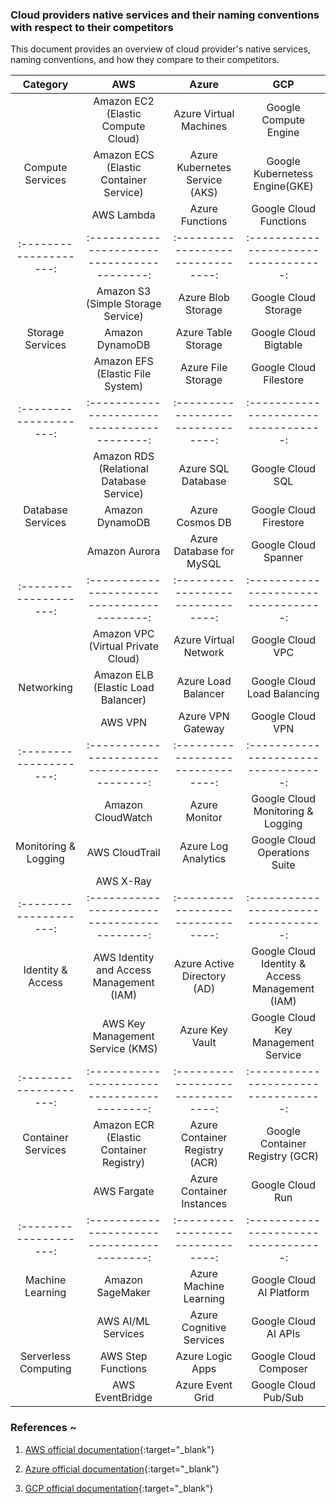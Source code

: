 ### Cloud providers native services and their naming conventions with respect to their competitors 

This document provides an overview of cloud provider's native services, naming conventions, and how they compare to their competitors.

|      Category        |                    AWS                    |             Azure               |               GCP                  |
|:--------------------:|:-----------------------------------------:|:-------------------------------:|:----------------------------------:|
|                      |  Amazon EC2 (Elastic Compute Cloud)       |  Azure Virtual Machines         |  Google Compute Engine             |
|  Compute Services    |  Amazon ECS (Elastic Container Service)   |  Azure Kubernetes Service (AKS) |  Google Kubernetess Engine(GKE)    |  
|                      |  AWS Lambda                               |  Azure Functions                |  Google Cloud Functions            |
|:--------------------:|:-----------------------------------------:|:-------------------------------:|:----------------------------------:|
|                      |  Amazon S3 (Simple Storage Service)       |  Azure Blob Storage             |  Google Cloud Storage              |
|  Storage Services    |  Amazon DynamoDB                          |  Azure Table Storage            |  Google Cloud Bigtable             |
|                      |  Amazon EFS (Elastic File System)         |  Azure File Storage             |  Google Cloud Filestore            |
|:--------------------:|:-----------------------------------------:|:-------------------------------:|:----------------------------------:|
|                      |  Amazon RDS (Relational Database Service) |  Azure SQL Database             |  Google Cloud SQL                  |
|  Database Services   |  Amazon DynamoDB                          |  Azure Cosmos DB	             |  Google Cloud Firestore            |
|                      |  Amazon Aurora                            |  Azure Database for MySQL       |  Google Cloud Spanner              |
|:--------------------:|:-----------------------------------------:|:-------------------------------:|:----------------------------------:|
|                      |  Amazon VPC (Virtual Private Cloud)       |  Azure Virtual Network          |  Google Cloud VPC                  |
|  Networking          |  Amazon ELB (Elastic Load Balancer)       |  Azure Load Balancer	         |  Google Cloud Load Balancing       |
|                      |  AWS VPN	                               |  Azure VPN Gateway	             |  Google Cloud VPN                  |
|:--------------------:|:-----------------------------------------:|:-------------------------------:|:----------------------------------:|
|                      |  Amazon CloudWatch                        |  Azure Monitor	                 |  Google Cloud Monitoring & Logging |
| Monitoring & Logging |  AWS CloudTrail	                       |  Azure Log Analytics            |  Google Cloud Operations Suite     |
|                      |  AWS X-Ray	                                
|:--------------------:|:-----------------------------------------:|:-------------------------------:|:----------------------------------:|
| Identity & Access |  AWS Identity and Access Management (IAM)    |  Azure Active Directory (AD)    |  Google Cloud Identity & Access Management (IAM) |
|                    |  AWS Key Management Service (KMS)         |  Azure Key Vault	               |  Google Cloud Key Management Service |
|:--------------------:|:-----------------------------------------:|:-------------------------------:|:----------------------------------:|
|  Container Services  |  Amazon ECR (Elastic Container Registry)  |  Azure Container Registry (ACR) |  Google Container Registry (GCR)   |
|                      |  AWS Fargate	                           |  Azure Container Instances	     |  Google Cloud Run                  |
|:--------------------:|:-----------------------------------------:|:-------------------------------:|:----------------------------------:|
|  Machine Learning    |  Amazon SageMaker	                       |  Azure Machine Learning	     |  Google Cloud AI Platform          |
|                      |  AWS AI/ML Services	                   |  Azure Cognitive Services       |  Google Cloud AI APIs              |
| Serverless Computing |  AWS Step Functions	                   |  Azure Logic Apps	             |  Google Cloud Composer             |
|                      |  AWS EventBridge	                       |  Azure Event Grid	             |  Google Cloud Pub/Sub              |



### References ~

1. [AWS official documentation](){:target="_blank"}

2. [Azure official documentation](){:target="_blank"}

3. [GCP official documentation](){:target="_blank"}